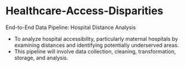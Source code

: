 # Healthcare-Access-Disparities
End-to-End Data Pipeline: Hospital Distance Analysis
- To analyze hospital accessibility, particularly maternal hospitals by examining distances and identifying potentially underserved areas.
- This pipeline will involve data collection, cleaning, transformation, storage, and analysis.
